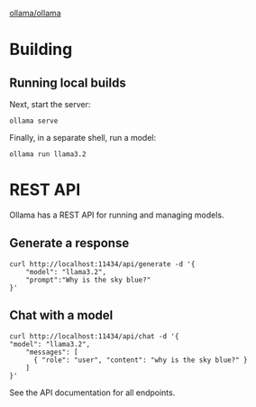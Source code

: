 [ollama/ollama](https://github.com/ollama/ollama)

# Building

## Running local builds

Next, start the server:

```shell
ollama serve
```

Finally, in a separate shell, run a model:

```shell
ollama run llama3.2
```

# REST API

Ollama has a REST API for running and managing models.

## Generate a response

```shell
curl http://localhost:11434/api/generate -d '{
    "model": "llama3.2",
    "prompt":"Why is the sky blue?"
}'
```

## Chat with a model

```shell
curl http://localhost:11434/api/chat -d '{
"model": "llama3.2",
    "messages": [
      { "role": "user", "content": "why is the sky blue?" }
    ]
}'
```

See the API documentation for all endpoints.
